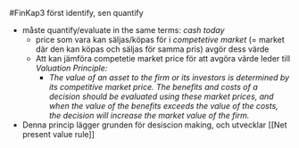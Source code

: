 #FinKap3
först identify, sen quantify
- måste quantify/evaluate in the same terms: *cash today*
	- price som vara kan säljas/köpas för i *competetive market* (= market där den kan köpas och säljas för samma pris) avgör dess värde
	- Att kan jämföra competetie market price för att avgöra värde leder till *Valuation Principle:*
		- *The value of an asset to the firm or its investors is determined by its competitive market price. The benefits and costs of a decision should be evaluated using these market prices, and when the value of the benefits exceeds the value of the costs, the decision will increase the market value of the firm.*
- Denna princip lägger grunden för desiscion making, och utvecklar [[Net present value rule]]
